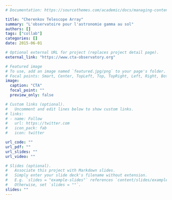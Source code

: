 ```yaml
---
# Documentation: https://sourcethemes.com/academic/docs/managing-content/

title: "Cherenkov Telescope Array"
summary: "L'observatoire pour l'astronomie gamma au sol"
authors: []
tags: ["collab"]
categories: []
date: 2015-06-01

# Optional external URL for project (replaces project detail page).
external_link: "https://www.cta-observatory.org"

# Featured image
# To use, add an image named `featured.jpg/png` to your page's folder.
# Focal points: Smart, Center, TopLeft, Top, TopRight, Left, Right, BottomLeft, Bottom, BottomRight.
image:
  caption: "CTA"
  focal_point: ""
  preview_only: false

# Custom links (optional).
#   Uncomment and edit lines below to show custom links.
# links:
# - name: Follow
#   url: https://twitter.com
#   icon_pack: fab
#   icon: twitter

url_code: ""
url_pdf: ""
url_slides: ""
url_video: ""

# Slides (optional).
#   Associate this project with Markdown slides.
#   Simply enter your slide deck's filename without extension.
#   E.g. `slides = "example-slides"` references `content/slides/example-slides.md`.
#   Otherwise, set `slides = ""`.
slides: ""
---
```

